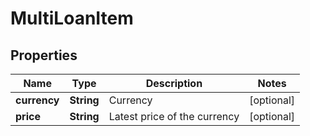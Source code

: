 
# MultiLoanItem

## Properties

Name | Type | Description | Notes
------------ | ------------- | ------------- | -------------
**currency** | **String** | Currency |  [optional]
**price** | **String** | Latest price of the currency |  [optional]

